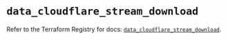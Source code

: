 # `data_cloudflare_stream_download`

Refer to the Terraform Registry for docs: [`data_cloudflare_stream_download`](https://registry.terraform.io/providers/cloudflare/cloudflare/5.5.0/docs/data-sources/stream_download).
